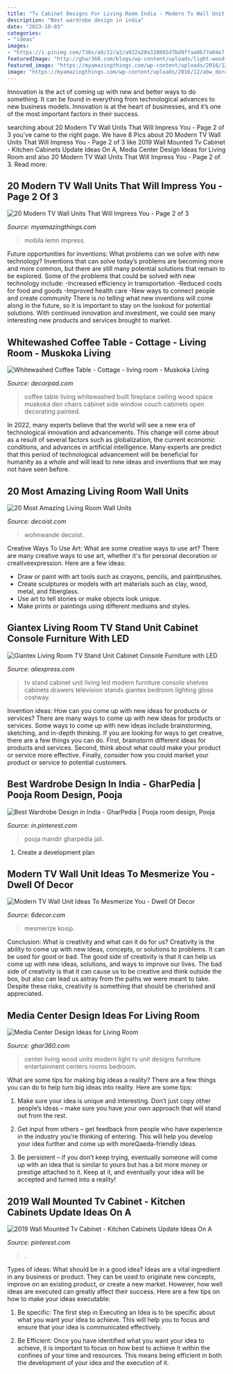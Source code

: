 ```yaml
---
title: "Tv Cabinet Designs For Living Room India - Modern Tv Wall Unit Ideas To Mesmerize You"
description: "Best wardrobe design in india"
date: "2023-10-03"
categories:
- "ideas"
images:
- "https://i.pinimg.com/736x/a9/22/a2/a922a20a310865d7bd9ffaa0b77a04e7.jpg"
featuredImage: "http://ghar360.com/blogs/wp-content/uploads/light-wood-media-center-with-wall-unit1.jpg"
featured_image: "https://myamazingthings.com/wp-content/uploads/2016/12/abw_dorade_eml.jpg"
image: "https://myamazingthings.com/wp-content/uploads/2016/12/abw_dorade_eml.jpg"
---
```



Innovation is the act of coming up with new and better ways to do something. It can be found in everything from technological advances to new business models. Innovation is at the heart of businesses, and it’s one of the most important factors in their success.

	

		
searching about 20 Modern TV Wall Units That Will Impress You - Page 2 of 3 you've came to the right page. We have 8 Pics about 20 Modern TV Wall Units That Will Impress You - Page 2 of 3 like 2019 Wall Mounted Tv Cabinet - Kitchen Cabinets Update Ideas On A, Media Center Design Ideas for Living Room and also 20 Modern TV Wall Units That Will Impress You - Page 2 of 3. Read more:
		
    
## 20 Modern TV Wall Units That Will Impress You - Page 2 Of 3

<img loading=lazy src="https://myamazingthings.com/wp-content/uploads/2016/12/abw_dorade_eml.jpg" onerror="this.onerror=null;this.src='https://tse3.mm.bing.net/th?id=OIP.odeN7IFLdFx9DZu1oPjGxQHaGY&amp;pid=15.1';" alt="20 Modern TV Wall Units That Will Impress You - Page 2 of 3">

_Source: myamazingthings.com_

>mobila lemn impress. 

	

Future opportunities for inventions: What problems can we solve with new technology?
Inventions that can solve today’s problems are becoming more and more common, but there are still many potential solutions that remain to be explored. Some of the problems that could be solved with new technology include: 
-Increased efficiency in transportation 
-Reduced costs for food and goods 
-Improved health care 
-New ways to connect people and create community 
There is no telling what new inventions will come along in the future, so it is important to stay on the lookout for potential solutions. With continued innovation and investment, we could see many interesting new products and services brought to market.

    
## Whitewashed Coffee Table - Cottage - Living Room - Muskoka Living

<img loading=lazy src="https://cdn.decorpad.com/photos/2013/06/11/55d2b0b1295b.jpg" onerror="this.onerror=null;this.src='https://tse1.mm.bing.net/th?id=OIP.5ns0NJDFdhaVz9TShPr0VQHaLH&amp;pid=15.1';" alt="Whitewashed Coffee Table - Cottage - living room - Muskoka Living">

_Source: decorpad.com_

>coffee table living whitewashed built fireplace ceiling wood space muskoka den chairs cabinet side window couch cabinets open decorating painted. 

	

In 2022, many experts believe that the world will see a new era of technological innovation and advancements. This change will come about as a result of several factors such as globalization, the current economic conditions, and advances in artificial intelligence. Many experts are predict that this period of technological advancement will be beneficial for humanity as a whole and will lead to new ideas and inventions that we may not have seen before.

    
## 20 Most Amazing Living Room Wall Units

<img loading=lazy src="https://cdn.decoist.com/wp-content/uploads/2014/07/Keeping-the-living-room-wall-unit-simple-and-efficient.jpg" onerror="this.onerror=null;this.src='https://tse2.mm.bing.net/th?id=OIP.SL1vjsZSVEA5a3Q3QKu9SAHaEd&amp;pid=15.1';" alt="20 Most Amazing Living Room Wall Units">

_Source: decoist.com_

>wohnwande decoist. 

	

Creative Ways To Use Art: What are some creative ways to use art?
There are many creative ways to use art, whether it's for personal decoration or creativeexpression. Here are a few ideas: 
- Draw or paint with art tools such as crayons, pencils, and paintbrushes.
- Create sculptures or models with art materials such as clay, wood, metal, and fiberglass.
- Use art to tell stories or make objects look unique.
- Make prints or paintings using different mediums and styles.

    
## Giantex Living Room TV Stand Unit Cabinet Console Furniture With LED

<img loading=lazy src="https://ae01.alicdn.com/kf/HTB1E.g2owfH8KJjy1zcq6ATzpXaH/Giantex-Living-Room-TV-Stand-Unit-Cabinet-Console-Furniture-with-LED-Shelves-and-Drawers-Modern-White.jpg" onerror="this.onerror=null;this.src='https://tse1.mm.bing.net/th?id=OIP.CKajgj033IBXhYxfLMeFWgHaHa&amp;pid=15.1';" alt="Giantex Living Room TV Stand Unit Cabinet Console Furniture with LED">

_Source: aliexpress.com_

>tv stand cabinet unit living led modern furniture console shelves cabinets drawers television stands giantex bedroom lighting gloss costway. 

	

Invention ideas: How can you come up with new ideas for products or services?
There are many ways to come up with new ideas for products or services. Some ways to come up with new ideas include brainstorming, sketching, and in-depth thinking. If you are looking for ways to get creative, there are a few things you can do. First, brainstorm different ideas for products and services. Second, think about what could make your product or service more effective. Finally, consider how you could market your product or service to potential customers.

    
## Best Wardrobe Design In India - GharPedia | Pooja Room Design, Pooja

<img loading=lazy src="https://i.pinimg.com/736x/e7/c6/eb/e7c6eb5be354cef37e02d2b0670e8ee2.jpg" onerror="this.onerror=null;this.src='https://tse1.mm.bing.net/th?id=OIP.0Og04lrM_y1pQnzZyqTGZwHaJ4&amp;pid=15.1';" alt="Best Wardrobe Design in India - GharPedia | Pooja room design, Pooja">

_Source: in.pinterest.com_

>pooja mandir gharpedia jali. 

	

1. Create a development plan 

    
## Modern TV Wall Unit Ideas To Mesmerize You - Dwell Of Decor

<img loading=lazy src="https://4.bp.blogspot.com/-eJzzibCuiSs/V5VIFm4-3fI/AAAAAAAApLo/HgFwSne0shYSUeakZCmq7Bnqjz-NahKWACLcB/s1600/8.jpg" onerror="this.onerror=null;this.src='https://tse4.mm.bing.net/th?id=OIP.GZ5s64EGGuTLDOoR6P1vOwHaHa&amp;pid=15.1';" alt="Modern TV Wall Unit Ideas To Mesmerize You - Dwell Of Decor">

_Source: 6decor.com_

>mesmerize kosip. 

	

Conclusion: What is creativity and what can it do for us?
Creativity is the ability to come up with new ideas, concepts, or solutions to problems. It can be used for good or bad. The good side of creativity is that it can help us come up with new ideas, solutions, and ways to improve our lives. The bad side of creativity is that it can cause us to be creative and think outside the box, but also can lead us astray from the paths we were meant to take. Despite these risks, creativity is something that should be cherished and appreciated.

    
## Media Center Design Ideas For Living Room

<img loading=lazy src="http://ghar360.com/blogs/wp-content/uploads/light-wood-media-center-with-wall-unit1.jpg" onerror="this.onerror=null;this.src='https://tse2.mm.bing.net/th?id=OIP.2WYGwinTOHbz9GB24xxv0gHaE5&amp;pid=15.1';" alt="Media Center Design Ideas for Living Room">

_Source: ghar360.com_

>center living wood units modern light tv unit designs furniture entertainment centers rooms bedroom. 

	

What are some tips for making big ideas a reality?
There are a few things you can do to help turn big ideas into reality. Here are some tips:
1. Make sure your idea is unique and interesting. Don’t just copy other people’s ideas – make sure you have your own approach that will stand out from the rest.

2. Get input from others – get feedback from people who have experience in the industry you’re thinking of entering. This will help you develop your idea further and come up with moreQaeda-friendly ideas.

3. Be persistent – if you don’t keep trying, eventually someone will come up with an idea that is similar to yours but has a bit more money or prestige attached to it. Keep at it, and eventually your idea will be accepted and turned into a reality!

    
## 2019 Wall Mounted Tv Cabinet - Kitchen Cabinets Update Ideas On A

<img loading=lazy src="https://i.pinimg.com/736x/a9/22/a2/a922a20a310865d7bd9ffaa0b77a04e7.jpg" onerror="this.onerror=null;this.src='https://tse1.mm.bing.net/th?id=OIP.FCrxkUZ2mfIbIAioSyASoQHaJ3&amp;pid=15.1';" alt="2019 Wall Mounted Tv Cabinet - Kitchen Cabinets Update Ideas On A">

_Source: pinterest.com_

>. 

	

Types of ideas: What should be in a good idea?
Ideas are a vital ingredient in any business or product. They can be used to originate new concepts, improve on an existing product, or create a new market. However, how well ideas are executed can greatly affect their success. Here are a few tips on how to make your ideas executable:
1. Be specific: The first step in Executing an Idea is to be specific about what you want your idea to achieve. This will help you to focus and ensure that your idea is communicated effectively.

2. Be Efficient: Once you have identified what you want your idea to achieve, it is important to focus on how best to achieve it within the confines of your time and resources. This means being efficient in both the development of your idea and the execution of it.


